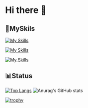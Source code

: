 # Hi there 👋

## :blossom:MySkils

[![My Skills](https://skillicons.dev/icons?i=js,html,css,emotion,styledcomponents)](https://skillicons.dev)

[![My Skills](https://skillicons.dev/icons?i=jest,nextjs,react,redux,ts)](https://skillicons.dev)

[![My Skills](https://skillicons.dev/icons?i=github,githubactions,ai,ps,figma)](https://skillicons.dev)

## :bar_chart:Status

[![Top Langs](https://github-readme-stats.vercel.app/api/top-langs/?username=kena-nk&layout=compact)](https://github.com/anuraghazra/github-readme-stats)
![Anurag's GitHub stats](https://github-readme-stats.vercel.app/api?username=kena-nk&show_icons=true&hide=stars,issues,contribs)

[![trophy](https://github-profile-trophy.vercel.app/?username=kena-nk&rank=SECRET,SSS,SS,S,AAA,AA,A)](https://github.com/kena-nk/github-profile-trophy&rank=SECRET,SSS,SS,S,AAA,AA,A)


<!--
**kena-nk/kena-nk** is a ✨ _special_ ✨ repository because its `README.md` (this file) appears on your GitHub profile.

Here are some ideas to get you started:

- 🔭 I’m currently working on ...
- 🌱 I’m currently learning ...
- 👯 I’m looking to collaborate on ...
- 🤔 I’m looking for help with ...
- 💬 Ask me about ...
- 📫 How to reach me: ...
- 😄 Pronouns: ...
- ⚡ Fun fact: ...
-->
